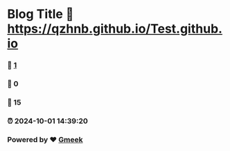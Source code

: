 # Blog Title :link: https://qzhnb.github.io/Test.github.io 
### :page_facing_up: [1](https://qzhnb.github.io/Test.github.io/tag.html) 
### :speech_balloon: 0 
### :hibiscus: 15 
### :alarm_clock: 2024-10-01 14:39:20 
### Powered by :heart: [Gmeek](https://github.com/Meekdai/Gmeek)

